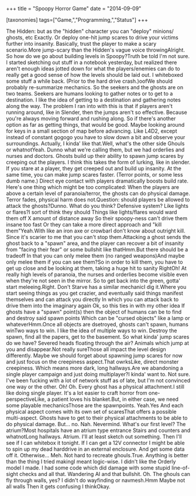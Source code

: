 +++
title = "Spoopy Horror Game"
date = "2014-09-09"

[taxonomies]
tags=["Game,","Programming,","Status"]
+++

The Hidden: but as the "hidden" character you can "deploy" minions/ ghosts, etc Exactly. Or deploy one-hit jump scares to drive your victims further into insanity. Basically, trust the player to make a scary scenario.More jump-scary than the Hidden's vague voice throwingAlright. So how do we go about building levels in Spoopy?Truth be told I'm not sure. I started sketching out stuff in a notebook yesterday, but realized there aren't enough ideas jotted down for what the players/enemies can do to really get a good sense of how the levels should be laid out. I whiteboxed some stuff a while back. (Prior to the hard drive crash.)oofWe should probably re-summarize mechanics. So the seekers and the ghosts are on two teams. Seekers are humans looking to gather notes or to get to a destination. I like the idea of getting to a destination and gathering notes along the way. The problem I ran into with this is that if players aren't running around, like in Slender, then the jumps aren't so effective. Because you're always moving forward and rushing along. So if there's another option as far as getting things, that would be good. Maybe looking around for keys in a small section of map before advancing. Like L4D2, except instead of constant gogogo you have to slow down a bit and observe your surroundings. Actually, I kinda' like that.Well, what's the other side Ghouls or whatnotYeah. Dunno what we're calling them, but we had orderlies and nurses and doctors. Ghosts build up their ability to spawn jump scares by creeping out the players. I think this takes the form of lurking, like in slender. If you stare at a player, they get creeped out and build up insanity. At the same time, you can make jump scares faster. (Terror points, or some less dumb name.) Direct eye contact with players dramatically boosts build rate. Here's one thing which might be too complicated: When the players are above a certain level of paranoia/terror, the ghosts can do physical damage. Terror fades, physical harm does not.Question: should players be allowed to attack the ghosts?Dunno. What do you think? Defensive system? Like lights or flares?I sort of think they should Things like lights/flares would ward them off X amount of distance away So their spoopy-ness can't drive them insane too fast Or they can take a more direct approach and "kill them"Yeah.With like an iron axe or crowbarI don't know about outright kill. Since it's scarier to me that you can't stop them.Attacking a ghost sends the ghost back to a "spawn" area, and the player can recover a bit of insanity from "facing their fear" or some bullshit like thatHmm.But there should be a tradeoff In that you can only melee them (no ranged weapons)And maybe only melee them if you can see them?So in order to kill them, you have to get up close and be looking at them, taking a huge hit to sanity RightOh! At really high levels of paranoia, the nurses and orderlies become visible even when they're not seen in the mirror. So to get back into the green, gotta' start meleeing.Right. Don't Starve has a similar mechanicI dig it.Where you start seeing things as you get crazier, and eventually said things manifest themselves and can attack you directly In which you can attack back to drive them into the imaginary again Ok, so this ties in with my other idea If ghosts have a "spawn" point(s) then the object of humans can be to find and destroy said spawn points Which can be "cursed objects" like a lamp or whateverHmm.Once all objects are dsetroyed, ghosts can't spawn, humans winTwo ways to win. I like the idea of multiple ways to win. Destroy the spawn, find all the papers, get to the basement. So what kinda' jump scares do we have? Severed heads floating through the air? Animals which jump at you and disappear.Not really sureThose all impact the level design differently. Maybe we should forget about spawning jump scares for now and just focus on the creepiness aspect.That owrksLike, direct monster creepiness. Which means more dark, long hallways.Are we abandoning a single player campaign and just doing multiplayer?I kinda' want to. Not sure. I've been fucking with a lot of network stuff as of late, but I'm not convinced one way or the other. Oh! Oh. Every ghost has a physical attachment.I still like doing single player. It's a lot easier to craft horror from one-perspectiveLike, a patient loves his blanket.But, in either case, we need some playable mechanicsThose are the spawnpoints. Yeah.Yes And each physical aspect comes with its own set of scaresThat offers a possible multi-aspect. Ghosts have to get to their physical attachments to be able to do physical damage. But... no. Nah. Nevermind. What's our first level? The atrium?Most hospitals have an atrium type entrance Stairs and counters and whatnotLong hallways. Atrium. I'll at least sketch out something. Then I'll see if I can whitebox it tonight. If I can get a 12V connector I might be able to spin up my dead harddrive in an external enclosure. And get some data off it. Otherwise... Meh. Not hard to recreate ghouls.True. Anything is better than the thing I tried makingI meant logic-wise. I didn't like the Orderly model I made. I had some code which did damage with some stupid line-of-sight checks and all that. Wandering AI and that bullshit. Oh. The ghouls can fly through walls, yes? I didn't do wayfinding or navmesh.Hmm Maybe not all walls Then it gets confusing I thinkOkay.
